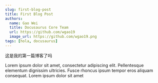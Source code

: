```yaml
---
slug: first-blog-post
title: First Blog Post
authors:
  name: Gao Wei
  title: Docusaurus Core Team
  url: https://github.com/wgao19
  image_url: https://github.com/wgao19.png
tags: [hola, docusaurus]
---
```


这是我的第一篇博客了吗

Lorem ipsum dolor sit amet, consectetur adipiscing elit. Pellentesque elementum dignissim ultricies. Fusce rhoncus ipsum tempor eros aliquam consequat. Lorem ipsum dolor sit amet
